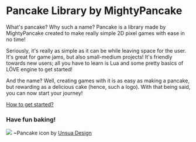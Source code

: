 # Pancake Library by MightyPancake
What's pancake? Why such a name? Pancake is a library made by MightyPancake created to make really simple 2D pixel games with ease in no time!

Seriously, it's really as simple as it can be while leaving space for the user. It's great for game jams, but also small-medium projects! It's friendly towards new users; all you have to learn is Lua and some pretty basics of LÖVE engine to get started!

And the name? Well, creating games with it is as easy as making a pancake, but rewarding as a delicious cake (hence, such a logo). With that being said, you can now start your journey! 

[How to get started?](https://github.com/pancake-library/pancake/wiki/Getting-Started)

### **Have fun baking!**
![](https://i.imgur.com/tHYz95W.png) ~Pancake icon by [Unsua Design](https://www.instagram.com/unsuadesign/)

<link rel="icon" href="/YourIcon.ico" type="image/x-icon" />
